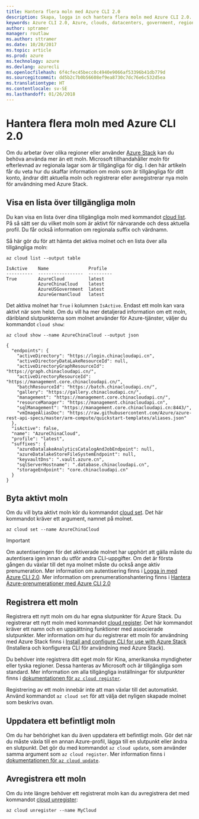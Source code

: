 ```yaml
---
title: Hantera flera moln med Azure CLI 2.0
description: Skapa, logga in och hantera flera moln med Azure CLI 2.0.
keywords: Azure CLI 2.0, Azure, clouds, datacenters, government, region, china, germany
author: sptramer
manager: routlaw
ms.author: sttramer
ms.date: 10/20/2017
ms.topic: article
ms.prod: azure
ms.technology: azure
ms.devlang: azurecli
ms.openlocfilehash: 6f4cfec45becc0c4940e9066af53396b41db779d
ms.sourcegitcommit: dd5b2c7b0b56608ef9ea8730c7dc76e6c532d5ea
ms.translationtype: HT
ms.contentlocale: sv-SE
ms.lasthandoff: 01/26/2018
---
```

# <a name="managing-multiple-clouds-with-azure-cli-20"></a>Hantera flera moln med Azure CLI 2.0

Om du arbetar över olika regioner eller använder [Azure Stack](https://docs.microsoft.com/azure/azure-stack/user/) kan du behöva använda mer än ett moln. Microsoft tillhandahåller moln för efterlevnad av regionala lagar som är tillgängliga för dig. I den här artikeln får du veta hur du skaffar information om moln som är tillgängliga för ditt konto, ändrar ditt aktuella moln och registrerar eller avregistrerar nya moln för användning med Azure Stack.

## <a name="listing-clouds"></a>Visa en lista över tillgängliga moln

Du kan visa en lista över dina tillgängliga moln med kommandot [cloud list](/cli/azure/cloud#list). På så sätt ser du vilket moln som är aktivt för närvarande och dess aktuella profil. Du får också information om regionala suffix och värdnamn.

Så här gör du för att hämta det aktiva molnet och en lista över alla tillgängliga moln:

```azurecli
az cloud list --output table
```

```output
IsActive    Name               Profile
----------  -----------------  ---------
True        AzureCloud         latest
            AzureChinaCloud    latest
            AzureUSGovernment  latest
            AzureGermanCloud   latest
```

Det aktiva molnet har `True` i kolumnen `IsActive`. Endast ett moln kan vara aktivt när som helst. Om du vill ha mer detaljerad information om ett moln, däribland slutpunkterna som molnet använder för Azure-tjänster, väljer du kommandot `cloud show`:

```azurecli
az cloud show --name AzureChinaCloud --output json
```

```output
{
  "endpoints": {
    "activeDirectory": "https://login.chinacloudapi.cn",
    "activeDirectoryDataLakeResourceId": null,
    "activeDirectoryGraphResourceId": "https://graph.chinacloudapi.cn/",
    "activeDirectoryResourceId": "https://management.core.chinacloudapi.cn/",
    "batchResourceId": "https://batch.chinacloudapi.cn/",
    "gallery": "https://gallery.chinacloudapi.cn/",
    "management": "https://management.core.chinacloudapi.cn/",
    "resourceManager": "https://management.chinacloudapi.cn",
    "sqlManagement": "https://management.core.chinacloudapi.cn:8443/",
    "vmImageAliasDoc": "https://raw.githubusercontent.com/Azure/azure-rest-api-specs/master/arm-compute/quickstart-templates/aliases.json"
  },
  "isActive": false,
  "name": "AzureChinaCloud",
  "profile": "latest",
  "suffixes": {
    "azureDatalakeAnalyticsCatalogAndJobEndpoint": null,
    "azureDatalakeStoreFileSystemEndpoint": null,
    "keyvaultDns": ".vault.azure.cn",
    "sqlServerHostname": ".database.chinacloudapi.cn",
    "storageEndpoint": "core.chinacloudapi.cn"
  }
}
```

## <a name="switching-the-active-cloud"></a>Byta aktivt moln

Om du vill byta aktivt moln kör du kommandot [cloud set](/cli/azure/cloud#set). Det här kommandot kräver ett argument, namnet på molnet.

```azurecli
az cloud set --name AzureChinaCloud
```

> [!IMPORTANT]
> Om autentiseringen för det aktiverade molnet har upphört att gälla måste du autentisera igen innan du utför andra CLI-uppgifter. Om det är första gången du växlar till det nya molnet måste du också ange aktiv prenumeration.
> Mer information om autentisering finns i [Logga in med Azure CLI 2.0](authenticate-azure-cli.md). Mer information om prenumerationshantering finns i [Hantera Azure-prenumerationer med Azure CLI 2.0](manage-azure-subscriptions-azure-cli.md)

## <a name="register-a-cloud"></a>Registrera ett moln

Registrera ett nytt moln om du har egna slutpunkter för Azure Stack. Du registrerar ett nytt moln med kommandot [cloud register](/cli/azure/cloud#register). Det här kommandot kräver ett namn och en uppsättning funktioner med associerade slutpunkter. Mer information om hur du registrerar ett moln för användning med Azure Stack finns i [Install and configure CLI for use with Azure Stack](/azure/azure-stack/user/azure-stack-connect-cli#connect-to-azure-stack) (Installera och konfigurera CLI för användning med Azure Stack).

Du behöver inte registrera ditt eget moln för Kina, amerikanska myndigheter eller tyska regioner. Dessa hanteras av Microsoft och är tillgängliga som standard.  Mer information om alla tillgängliga inställningar för slutpunkter finns i [dokumentationen för `az cloud register`](/cli/azure/cloud?view=azure-cli-latest#az_cloud_register).

Registrering av ett moln innebär inte att man växlar till det automatiskt. Använd kommandot `az cloud set` för att välja det nyligen skapade molnet som beskrivs ovan.

## <a name="update-an-existing-cloud"></a>Uppdatera ett befintligt moln

Om du har behörighet kan du även uppdatera ett befintligt moln. Gör det när du måste växla till en annan Azure-profil, lägga till en slutpunkt eller ändra en slutpunkt.
Det gör du med kommandot `az cloud update`, som använder samma argument som `az cloud register`. Mer information finns i [dokumentationen för `az cloud update`](/cli/azure/cloud?view=azure-cli-latest#az_cloud_update).

## <a name="unregister-a-cloud"></a>Avregistrera ett moln

Om du inte längre behöver ett registrerat moln kan du avregistrera det med kommandot [cloud unregister](/cli/azure/cloud#unregister):

```azurecli
az cloud unregister --name MyCloud
```
